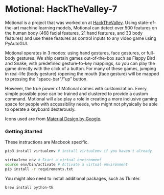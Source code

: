# Motional: HackTheValley-7
Motional is a project that was worked on at [HackTheValley](https://hackthevalley.io/). Using state-of-the-art machine learning models, Motional can detect over 500 features on the human body (468 facial features, 21 hand features, and 33 body features) and use these features as control inputs to any video game using PyAutoGUI.

Motional operates in 3 modes: using hand gestures, face gestures, or full-body gestures. We ship certain games out-of-the-box such as Flappy Bird and Snake, with predefined gesture-to-key mappings, so you can play the game directly with the click of a button. For many of these games, jumping in real-life (body gesture) /opening the mouth (face gesture) will be mapped to pressing the "space-bar"/"up" button.

However, the true power of Motional comes with customization. Every simple possible pose can be trained and clustered to provide a custom command. Motional will also play a role in creating a more inclusive gaming space for people with accessibility needs, who might not physically be able to operate a keyboard dexterously.

Icons used are from [Material Design by Google](https://fonts.google.com/icons).

### Getting Started
These instructions are Macbook specific.

```bash
pip3 install virtualenv # install virtualenv if you haven't already

virtualenv env # Start a virtual environment
source env/bin/activate # Activate a virtual environment
pip install -r requirements.txt

```

You might also need to install additional packages, such as Tkinter.
```bash
brew install python-tk
```
